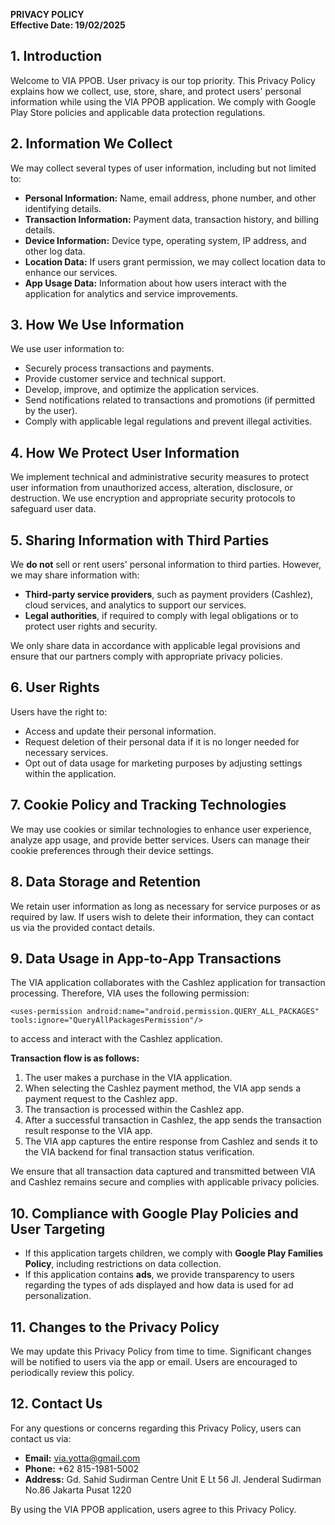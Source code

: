 **PRIVACY POLICY**  
**Effective Date: 19/02/2025**  

## 1. Introduction  
Welcome to VIA PPOB. User privacy is our top priority. This Privacy Policy explains how we collect, use, store, share, and protect users' personal information while using the VIA PPOB application. We comply with Google Play Store policies and applicable data protection regulations.

## 2. Information We Collect  
We may collect several types of user information, including but not limited to:

- **Personal Information:** Name, email address, phone number, and other identifying details.
- **Transaction Information:** Payment data, transaction history, and billing details.
- **Device Information:** Device type, operating system, IP address, and other log data.
- **Location Data:** If users grant permission, we may collect location data to enhance our services.
- **App Usage Data:** Information about how users interact with the application for analytics and service improvements.

## 3. How We Use Information  
We use user information to:

- Securely process transactions and payments.
- Provide customer service and technical support.
- Develop, improve, and optimize the application services.
- Send notifications related to transactions and promotions (if permitted by the user).
- Comply with applicable legal regulations and prevent illegal activities.

## 4. How We Protect User Information  
We implement technical and administrative security measures to protect user information from unauthorized access, alteration, disclosure, or destruction. We use encryption and appropriate security protocols to safeguard user data.

## 5. Sharing Information with Third Parties  
We **do not** sell or rent users' personal information to third parties. However, we may share information with:

- **Third-party service providers**, such as payment providers (Cashlez), cloud services, and analytics to support our services.
- **Legal authorities**, if required to comply with legal obligations or to protect user rights and security.

We only share data in accordance with applicable legal provisions and ensure that our partners comply with appropriate privacy policies.

## 6. User Rights  
Users have the right to:

- Access and update their personal information.
- Request deletion of their personal data if it is no longer needed for necessary services.
- Opt out of data usage for marketing purposes by adjusting settings within the application.

## 7. Cookie Policy and Tracking Technologies  
We may use cookies or similar technologies to enhance user experience, analyze app usage, and provide better services. Users can manage their cookie preferences through their device settings.

## 8. Data Storage and Retention  
We retain user information as long as necessary for service purposes or as required by law. If users wish to delete their information, they can contact us via the provided contact details.

## 9. Data Usage in App-to-App Transactions  
The VIA application collaborates with the Cashlez application for transaction processing. Therefore, VIA uses the following permission:

```
<uses-permission android:name="android.permission.QUERY_ALL_PACKAGES" tools:ignore="QueryAllPackagesPermission"/>
```

to access and interact with the Cashlez application.

**Transaction flow is as follows:**
1. The user makes a purchase in the VIA application.
2. When selecting the Cashlez payment method, the VIA app sends a payment request to the Cashlez app.
3. The transaction is processed within the Cashlez app.
4. After a successful transaction in Cashlez, the app sends the transaction result response to the VIA app.
5. The VIA app captures the entire response from Cashlez and sends it to the VIA backend for final transaction status verification.

We ensure that all transaction data captured and transmitted between VIA and Cashlez remains secure and complies with applicable privacy policies.

## 10. Compliance with Google Play Policies and User Targeting  
- If this application targets children, we comply with **Google Play Families Policy**, including restrictions on data collection.
- If this application contains **ads**, we provide transparency to users regarding the types of ads displayed and how data is used for ad personalization.

## 11. Changes to the Privacy Policy  
We may update this Privacy Policy from time to time. Significant changes will be notified to users via the app or email. Users are encouraged to periodically review this policy.

## 12. Contact Us  
For any questions or concerns regarding this Privacy Policy, users can contact us via:

- **Email:** via.yotta@gmail.com  
- **Phone:** +62 815-1981-5002  
- **Address:** Gd. Sahid Sudirman Centre Unit E Lt 56 Jl. Jenderal Sudirman No.86 Jakarta Pusat 1220  

By using the VIA PPOB application, users agree to this Privacy Policy.
